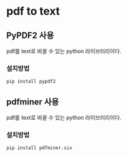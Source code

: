 # pdf to text
## PyPDF2 사용
pdf를 text로 바꿀 수 있는 python 라이브러리이다.  
### 설치방법
```
pip install pypdf2
```
## pdfminer 사용
pdf를 text로 바꿀 수 있는 python 라이브러리이다.  
### 설치방법
```
pip install pdfminer.six
```
